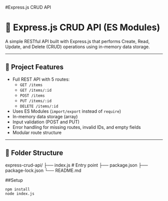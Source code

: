 #Express.js CRUD API

# 🧩 Express.js CRUD API (ES Modules)

A simple RESTful API built with Express.js that performs Create, Read, Update, and Delete (CRUD) operations using in-memory data storage.

---

## 🚀 Project Features

- Full REST API with 5 routes:
  - `GET /items`
  - `GET /items/:id`
  - `POST /items`
  - `PUT /items/:id`
  - `DELETE /items/:id`
- Uses ES Modules (`import/export` instead of `require`)
- In-memory data storage (array)
- Input validation (POST and PUT)
- Error handling for missing routes, invalid IDs, and empty fields
- Modular route structure

---

## 📁 Folder Structure

express-crud-api/
├── index.js # Entry point
├── package.json
├── package-lock.json
└── README.md

##Setup

```comand prompt
npm install
node index.js
```
